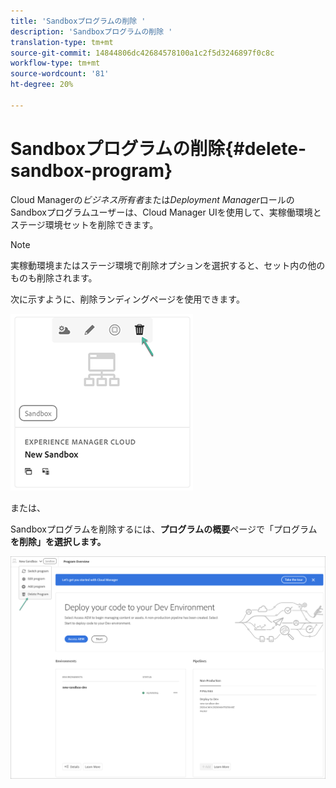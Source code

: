 ```yaml
---
title: 'Sandboxプログラムの削除 '
description: 'Sandboxプログラムの削除 '
translation-type: tm+mt
source-git-commit: 14844806dc42684578100a1c2f5d3246897f0c8c
workflow-type: tm+mt
source-wordcount: '81'
ht-degree: 20%

---
```



# Sandboxプログラムの削除{#delete-sandbox-program}

Cloud Managerの&#x200B;*ビジネス所有者*&#x200B;または&#x200B;*Deployment Manager*&#x200B;ロールのSandboxプログラムユーザーは、Cloud Manager UIを使用して、実稼働環境とステージ環境セットを削除できます。

>[!NOTE]
>実稼動環境またはステージ環境で削除オプションを選択すると、セット内の他のものも削除されます。

次に示すように、削除ランディングページを使用できます。

![](assets/delete-sandbox1.png)

または、

Sandboxプログラムを削除するには、**プログラムの概要**&#x200B;ページで「プログラム&#x200B;**を削除」を選択します。**

![](assets/delete-sandbox2.png)
